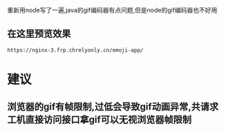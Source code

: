 重新用node写了一遍,java的gif编码器有点问题,但是node的gif编码器也不好用
## 在这里预览效果
```
https://nginx-3.frp.chrelyonly.cn/emoji-app/
```
# 建议
## 浏览器的gif有帧限制,过低会导致gif动画异常,共请求工机直接访问接口拿gif可以无视浏览器帧限制
